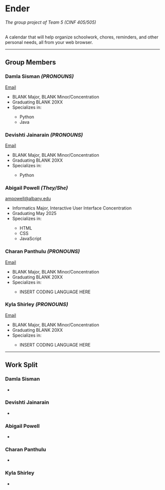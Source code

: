 <h1>Ender</h1>
<i>The group project of Team 5 (CINF 405/505)</i>
<br/>
<br/>
<p>A calendar that will help organize schoolwork, chores, reminders, and other personal needs, all from your web browser.</p>

<hr>

<h2>Group Members</h2>

<h3>Damla Sisman <i>(PRONOUNS)</i></h3>
<a href="mailto:dsisman@albany.edu">Email</a>
<ul>
  <li>BLANK Major, BLANK Minor/Concentration</li>
  <li>Graduating BLANK 20XX</li>
  <li>Specializes in:</li>
  <ul>
    <li>Python</li>
    <li>Java</li>
  </ul>
</ul>

<h3>Devishti Jainarain <i>(PRONOUNS)</i></h3>
<a href="mailto:djainarain@albany.edu">Email</a>
<ul>
  <li>BLANK Major, BLANK Minor/Concentration</li>
  <li>Graduating BLANK 20XX</li>
  <li>Specializes in:</li>
  <ul>
    <li>Python</li>
  </ul>
</ul>

<h3>Abigail Powell <i>(They/She)</i></h3>
<a href="mailto:ampowell@albany.edu">ampowell@albany.edu</a>
<ul>
  <li>Informatics Major, Interactive User Interface Concentration</li>
  <li>Graduating May 2025</li>
  <li>Specializes in:</li>
  <ul>
    <li>HTML</li>
    <li>CSS</li>
    <li>JavaScript</li>
  </ul>
</ul>

<h3>Charan Panthulu <i>(PRONOUNS)</i></h3>
<a href="mailto:spanthulu@albany.edu">Email</a>
<ul>
  <li>BLANK Major, BLANK Minor/Concentration</li>
  <li>Graduating BLANK 20XX</li>
  <li>Specializes in:</li>
  <ul>
    <li>INSERT CODING LANGUAGE HERE</li>
  </ul>
</ul>

<h3>Kyla Shirley <i>(PRONOUNS)</i></h3>
<a href="mailto:">Email</a>
<ul>
  <li>BLANK Major, BLANK Minor/Concentration</li>
  <li>Graduating BLANK 20XX</li>
  <li>Specializes in:</li>
  <ul>
    <li>INSERT CODING LANGUAGE HERE</li>
  </ul>
</ul>

<hr>

<h2>Work Split</h2>
<h3>Damla Sisman</h3>
<ul>
  <li></li>
</ul>
<h3>Devishti Jainarain</h3>
<ul>
  <li></li>
</ul>
<h3>Abigail Powell</h3>
<ul>
  <li></li>
</ul>
<h3>Charan Panthulu</h3>
<ul>
  <li></li>
</ul>
<h3>Kyla Shirley</h3>
<ul>
  <li></li>
</ul>
